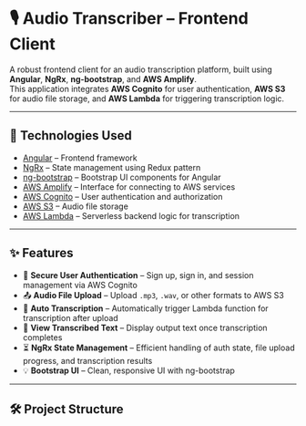 # 🎙️ Audio Transcriber – Frontend Client

A robust frontend client for an audio transcription platform, built using **Angular**, **NgRx**, **ng-bootstrap**, and **AWS Amplify**.  
This application integrates **AWS Cognito** for user authentication, **AWS S3** for audio file storage, and **AWS Lambda** for triggering transcription logic.

---

## 🔧 Technologies Used

- [Angular](https://angular.io/) – Frontend framework
- [NgRx](https://ngrx.io/) – State management using Redux pattern
- [ng-bootstrap](https://ng-bootstrap.github.io/) – Bootstrap UI components for Angular
- [AWS Amplify](https://docs.amplify.aws/) – Interface for connecting to AWS services
- [AWS Cognito](https://aws.amazon.com/cognito/) – User authentication and authorization
- [AWS S3](https://aws.amazon.com/s3/) – Audio file storage
- [AWS Lambda](https://aws.amazon.com/lambda/) – Serverless backend logic for transcription

---

## ✨ Features

- 🔐 **Secure User Authentication** – Sign up, sign in, and session management via AWS Cognito
- 📤 **Audio File Upload** – Upload `.mp3`, `.wav`, or other formats to AWS S3
- 🧠 **Auto Transcription** – Automatically trigger Lambda function for transcription after upload
- 📄 **View Transcribed Text** – Display output text once transcription completes
- ⏳ **NgRx State Management** – Efficient handling of auth state, file upload progress, and transcription results
- 💡 **Bootstrap UI** – Clean, responsive UI with ng-bootstrap

---

## 🛠 Project Structure

